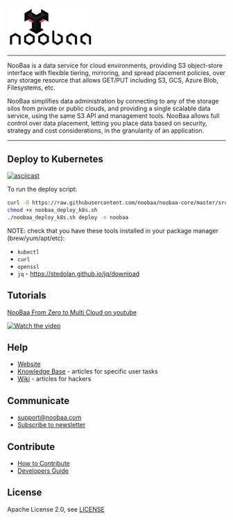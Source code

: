 <div id="top" />
<img src="/images/noobaa_logo.png" width="200" />

----
NooBaa is a data service for cloud environments, providing S3 object-store interface with flexible tiering, mirroring, and spread placement policies, over any storage resource that allows GET/PUT including S3, GCS, Azure Blob, Filesystems, etc.

NooBaa simplifies data administration by connecting to any of the storage silos from private or public clouds, and providing a single scalable data service, using the same S3 API and management tools. NooBaa allows full control over data placement, letting you place data based on security, strategy and cost considerations, in the granularity of an application.

----

## Deploy to Kubernetes

[![asciicast](https://asciinema.org/a/kCziF0feQD9qmNioLUSAZNoEm.svg)](https://asciinema.org/a/kCziF0feQD9qmNioLUSAZNoEm?speed=2&autoplay=1&loop=1)

To run the deploy script:
```bash
curl -O https://raw.githubusercontent.com/noobaa/noobaa-core/master/src/deploy/NVA_build/noobaa_deploy_k8s.sh
chmod +x noobaa_deploy_k8s.sh
./noobaa_deploy_k8s.sh deploy -n noobaa
```

NOTE: check that you have these tools installed in your package manager (brew/yum/apt/etc):
 - `kubectl`
 - `curl`
 - `openssl`
 - `jq` - https://stedolan.github.io/jq/download


## Tutorials

[NooBaa From Zero to Multi Cloud on youtube](https://youtu.be/fuTKXBMwOes)

[![Watch the video](https://img.youtube.com/vi/fuTKXBMwOes/default.jpg)](https://youtu.be/fuTKXBMwOes)

## Help

- [Website](https://www.noobaa.io)
- [Knowledge Base](https://noobaa.desk.com) - articles for specific user tasks
- [Wiki](https://github.com/noobaa/noobaa-core/wiki) - articles for hackers

## Communicate

- support@noobaa.com
- [Subscribe to newsletter](https://www.noobaa.io/community)

## Contribute

- [How to Contribute](/CONTRIBUTING.md)  
- [Developers Guide](https://github.com/noobaa/noobaa-core/wiki/Developers-Guide) 

## License

Apache License 2.0, see [LICENSE](/LICENSE)
